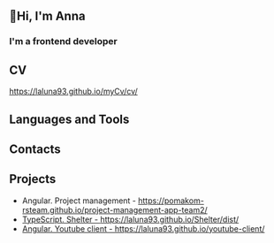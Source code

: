 <h2>👋Hi, I'm Anna</h2> 
<h3>I'm a frontend developer</h3>
<h2>CV</h2> <a href = "https://laluna93.github.io/myCv/cv/">https://laluna93.github.io/myCv/cv/</a>
 <div>
  <h2>Languages and Tools</h2>
</div>
<div>
  <h2>Contacts</h2>
</div>
<div>
  <h2>Projects</h2>
  <ul>
    <li>Angular. Project management - <a href = "https://pomakom-rsteam.github.io/project-management-app-team2/">https://pomakom-rsteam.github.io/project-management-app-team2/</li>
    <li>TypeScript. Shelter - <a href = "https://laluna93.github.io/Shelter/dist/">https://laluna93.github.io/Shelter/dist/</li>
    <li>Angular. Youtube client - <a href = "https://laluna93.github.io/youtube-client/">https://laluna93.github.io/youtube-client/</li>
  </ul>
</div>
<!--
**laluna93/laluna93** is a ✨ _special_ ✨ repository because its `README.md` (this file) appears on your GitHub profile.

Here are some ideas to get you started:

- 🔭 I’m currently working on ...
- 🌱 I’m currently learning ...
- 👯 I’m looking to collaborate on ...
- 🤔 I’m looking for help with ...
- 💬 Ask me about ...
- 📫 How to reach me: ...
- 😄 Pronouns: ...
- ⚡ Fun fact: ...
-->
